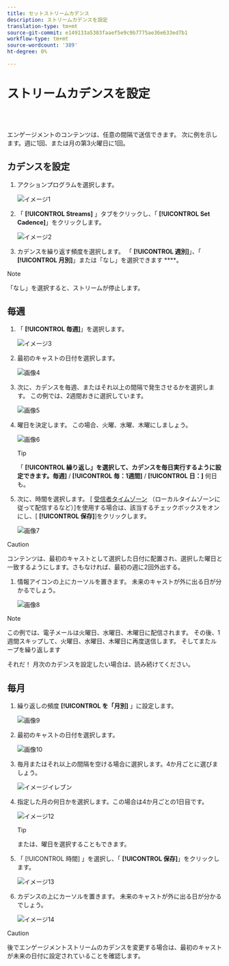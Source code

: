 ```yaml
---
title: セットストリームカデンス
description: ストリームカデンスを設定
translation-type: tm+mt
source-git-commit: e149133a5383faaef5e9c9b7775ae36e633ed7b1
workflow-type: tm+mt
source-wordcount: '389'
ht-degree: 0%

---
```



# ストリームカデンスを設定

<br> 

エンゲージメントのコンテンツは、任意の間隔で送信できます。 次に例を示します。週に1回、または月の第3火曜日に1回。

## カデンスを設定

1. アクションプログラムを選択します。

   ![イメージ1](/help/sky/assets/engagement-programs/set-stream-cadence/set-stream-cadence-1.png)

1. 「 **[!UICONTROL Streams]** 」タブをクリックし、「 **[!UICONTROL Set Cadence]**」をクリックします。

   ![イメージ2](/help/sky/assets/engagement-programs/set-stream-cadence/set-stream-cadence-2.png)

1. カデンスを繰り返す頻度を選択します。 「 **[!UICONTROL 週別]**」、「 **[!UICONTROL 月別]**」または「なし」を選択できます ****。

>[!NOTE]
>
>「なし」を選択すると、ストリームが停止します。

## 毎週

1. 「 **[!UICONTROL 毎週]**」を選択します。

   ![イメージ3](/help/sky/assets/engagement-programs/set-stream-cadence/set-stream-cadence-3.png)

1. 最初のキャストの日付を選択します。

   ![画像4](/help/sky/assets/engagement-programs/set-stream-cadence/set-stream-cadence-4.png)

1. 次に、カデンスを毎週、またはそれ以上の間隔で発生させるかを選択します。 この例では、2週間おきに選択しています。

   ![画像5](/help/sky/assets/engagement-programs/set-stream-cadence/set-stream-cadence-5.png)

1. 曜日を決定します。 この場合、火曜、水曜、木曜にしましょう。

   ![画像6](/help/sky/assets/engagement-programs/set-stream-cadence/set-stream-cadence-6.png)

   >[!TIP]
   >
   >「 **[!UICONTROL 繰り返し」を選択して、カデンスを毎日実行するように設定できます。毎週]** / **[!UICONTROL 毎：1週間]** / **[!UICONTROL 日：]** 何日も。

1. 次に、時間を選択します。 [ [受信者タイムゾーン](https://docs.marketo.com/display/DOCS/Schedule+Engagement+Programs+with+Recipient+Time+Zone) （ローカルタイムゾーンに従って配信するなど）]を使用する場合は、該当するチェックボックスをオンにし、[ **[!UICONTROL 保存]**]をクリックします。

   ![画像7](/help/sky/assets/engagement-programs/set-stream-cadence/set-stream-cadence-7.png)

>[!CAUTION]
>
>コンテンツは、最初のキャストとして選択した日付に配置され、選択した曜日と一致するようにします。さもなければ、最初の週に2回外出する。

1. 情報アイコンの上にカーソルを置きます。 未来のキャストが外に出る日が分かるでしょう。

   ![画像8](/help/sky/assets/engagement-programs/set-stream-cadence/set-stream-cadence-8.png)

>[!NOTE]
>
>この例では、電子メールは火曜日、水曜日、木曜日に配信されます。 その後、1週間スキップして、火曜日、水曜日、木曜日に再度送信します。 そしてまたループを繰り返します

それだ！ 月次のカデンスを設定したい場合は、読み続けてください。

## 毎月

1. 繰り返しの頻度 **[!UICONTROL を「月別]** 」に設定します。

   ![画像9](/help/sky/assets/engagement-programs/set-stream-cadence/set-stream-cadence-9.png)

1. 最初のキャストの日付を選択します。

   ![画像10](/help/sky/assets/engagement-programs/set-stream-cadence/set-stream-cadence-10.png)

1. 毎月またはそれ以上の間隔を空ける場合に選択します。4か月ごとに選びましょう。

   ![イメージイレブン](/help/sky/assets/engagement-programs/set-stream-cadence/set-stream-cadence-11.png)

1. 指定した月の何日かを選択します。この場合は4か月ごとの1日目です。

   ![イメージ12](/help/sky/assets/engagement-programs/set-stream-cadence/set-stream-cadence-12.png)

   >[!TIP]
   >
   >または、曜日を選択することもできます。

1. 「 [!UICONTROL 時間] 」を選択し、「 **[!UICONTROL 保存]**」をクリックします。

   ![イメージ13](/help/sky/assets/engagement-programs/set-stream-cadence/set-stream-cadence-13.png)

1. カデンスの上にカーソルを置きます。 未来のキャストが外に出る日が分かるでしょう。

   ![イメージ14](/help/sky/assets/engagement-programs/set-stream-cadence/set-stream-cadence-14.png)

>[!CAUTION]
>
>後でエンゲージメントストリームのカデンスを変更する場合は、最初のキャストが未来の日付に設定されていることを確認します。
